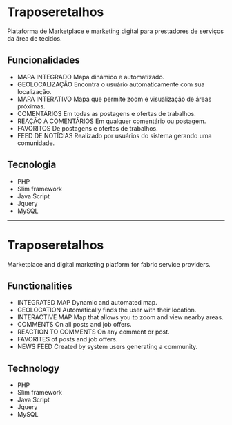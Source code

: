 # Traposeretalhos
Plataforma de Marketplace e marketing digital para prestadores de serviços da área de tecidos.

## Funcionalidades
 - MAPA INTEGRADO Mapa dinâmico e automatizado.
 - GEOLOCALIZAÇÃO Encontra o usuário automaticamente com sua localização.
 - MAPA INTERATIVO Mapa que permite zoom e visualização de áreas próximas.
 - COMENTÁRIOS Em todas as postagens e ofertas de trabalhos.
 - REAÇÃO A COMENTÁRIOS Em qualquer comentário ou postagem.
 - FAVORITOS De postagens e ofertas de trabalhos.
 - FEED DE NOTÍCIAS Realizado por usuários do sistema gerando uma comunidade.

## Tecnologia
 - PHP
 - Slim framework
 - Java Script
 - Jquery
 - MySQL

----

# Traposeretalhos
Marketplace and digital marketing platform for fabric service providers.

## Functionalities
 - INTEGRATED MAP Dynamic and automated map.
 - GEOLOCATION Automatically finds the user with their location.
 - INTERACTIVE MAP Map that allows you to zoom and view nearby areas.
 - COMMENTS On all posts and job offers.
 - REACTION TO COMMENTS On any comment or post.
 - FAVORITES of posts and job offers.
 - NEWS FEED Created by system users generating a community.

## Technology
 - PHP
 - Slim framework
 - Java Script
 - Jquery
 - MySQL

